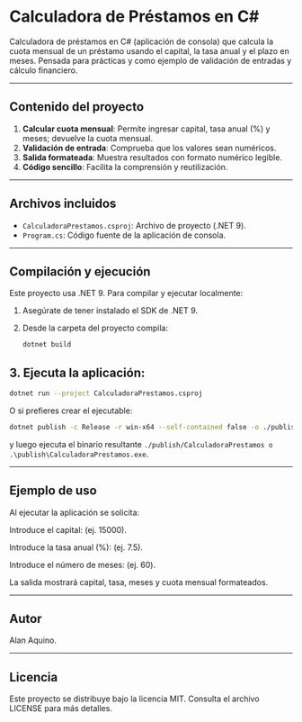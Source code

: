 # Calculadora de Préstamos en C#

Calculadora de préstamos en C# (aplicación de consola) que calcula la cuota mensual de un préstamo usando el capital, la tasa anual y el plazo en meses. Pensada para prácticas y como ejemplo de validación de entradas y cálculo financiero.

---

## Contenido del proyecto

1. **Calcular cuota mensual**: Permite ingresar capital, tasa anual (%) y meses; devuelve la cuota mensual.
2. **Validación de entrada**: Comprueba que los valores sean numéricos.
3. **Salida formateada**: Muestra resultados con formato numérico legible.
4. **Código sencillo**: Facilita la comprensión y reutilización.

---

## Archivos incluidos

- `CalculadoraPrestamos.csproj`: Archivo de proyecto (.NET 9).
- `Program.cs`: Código fuente de la aplicación de consola.

---

## Compilación y ejecución

Este proyecto usa .NET 9. Para compilar y ejecutar localmente:

1. Asegúrate de tener instalado el SDK de .NET 9.
2. Desde la carpeta del proyecto compila:

   ```bash
   dotnet build
   ```

## 3. Ejecuta la aplicación:

   ```bash
   dotnet run --project CalculadoraPrestamos.csproj
   ```

O si prefieres crear el ejecutable:

   ```bash
   dotnet publish -c Release -r win-x64 --self-contained false -o ./publish
   ```

y luego ejecuta el binario resultante `./publish/CalculadoraPrestamos o .\publish\CalculadoraPrestamos.exe`.

---

## Ejemplo de uso

Al ejecutar la aplicación se solicita:

Introduce el capital: (ej. 15000).

Introduce la tasa anual (%): (ej. 7.5).

Introduce el número de meses: (ej. 60).

La salida mostrará capital, tasa, meses y cuota mensual formateados.

---

## Autor

Alan Aquino.

---

## Licencia

Este proyecto se distribuye bajo la licencia MIT. Consulta el archivo LICENSE para más detalles.
